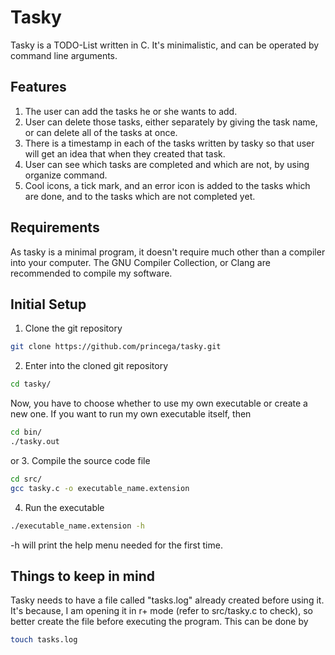 # Tasky
Tasky is a TODO-List written in C. It's minimalistic, and can be operated by command line arguments.

## Features
1. The user can add the tasks he or she wants to add.
2. User can delete those tasks, either separately by giving the task name, or can
delete all of the tasks at once.
3. There is a timestamp in each of the tasks written by tasky so that user will get an idea that when
they created that task.
4. User can see which tasks are completed and which are not, by using organize command.
5. Cool icons, a tick mark, and an error icon is added to the tasks which are done, and to the tasks which
are not completed yet.

## Requirements
As tasky is a minimal program, it doesn't require much other than a compiler into your computer.
The GNU Compiler Collection, or Clang are recommended to compile my software.

## Initial Setup
1. Clone the git repository
```bash
git clone https://github.com/princega/tasky.git
```

2. Enter into the cloned git repository
```bash
cd tasky/
```

Now, you have to choose whether to use my own executable or create a new one.
If you want to run my own executable itself, then
```bash
cd bin/
./tasky.out
```
or
3. Compile the source code file
```bash
cd src/
gcc tasky.c -o executable_name.extension
```

4. Run the executable
```bash
./executable_name.extension -h
```
-h will print the help menu needed for the first time.

## Things to keep in mind
Tasky needs to have a file called "tasks.log" already created before using it. It's because, I am
opening it in r+ mode (refer to src/tasky.c to check), so better create the file before executing the program.
This can be done by
```bash
touch tasks.log
```





